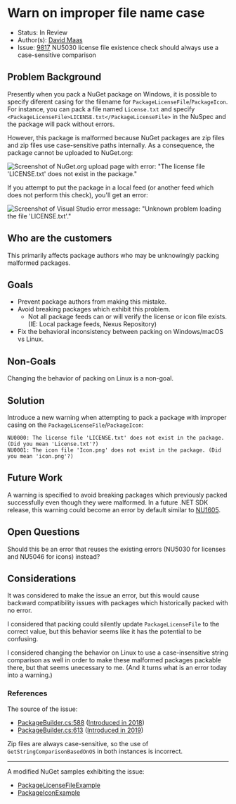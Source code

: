 
# Warn on improper file name case

* Status: In Review
* Author(s): [David Maas](https://github.com/PathogenDavid)
* Issue: [9817](https://github.com/NuGet/Home/issues/9817) NU5030 license file existence check should always use a case-sensitive comparison

## Problem Background

Presently when you pack a NuGet package on Windows, it is possible to specify diferent casing for the filename for `PackageLicenseFile`/`PackageIcon`. For instance, you can pack a file named `License.txt` and specify `<PackageLicenseFile>LICENSE.txt</PackageLicenseFile>` in the NuSpec and the package will pack without errors.

However, this package is malformed because NuGet packages are zip files and zip files use case-sensitive paths internally. As a consequence, the package cannot be uploaded to NuGet.org:

![Screenshot of NuGet.org upload page with error: "The license file 'LICENSE.txt' does not exist in the package."](https://user-images.githubusercontent.com/278957/87859778-464db400-c8fd-11ea-9d19-230c87285e92.png)

If you attempt to put the package in a local feed (or another feed which does not perform this check), you'll get an error:

![Screenshot of Visual Studio error message: "Unknown problem loading the file 'LICENSE.txt'."](https://user-images.githubusercontent.com/278957/87859796-7ac17000-c8fd-11ea-8953-64fc9606c831.png)

## Who are the customers

This primarily affects package authors who may be unknowingly packing malformed packages.

## Goals

* Prevent package authors from making this mistake.
* Avoid breaking packages which exhibit this problem.
  * Not all package feeds can or will verify the license or icon file exists. (IE: Local package feeds, Nexus Repository)
* Fix the behavioral inconsistency between packing on Windows/macOS vs Linux.

## Non-Goals

Changing the behavior of packing on Linux is a non-goal.

## Solution

Introduce a new warning when attempting to pack a package with improper casing on the `PackageLicenseFile`/`PackageIcon`:

```
NU0000: The license file 'LICENSE.txt' does not exist in the package. (Did you mean 'License.txt'?)
NU0001: The icon file 'Icon.png' does not exist in the package. (Did you mean 'icon.png'?)
```

## Future Work

A warning is specified to avoid breaking packages which previously packed successfully even though they were malformed. In a future .NET SDK release, this warning could become an error by default similar to [NU1605](https://github.com/dotnet/sdk/blob/bc5c514a45a1a900b71d39a3541196bc2cf1bb0d/src/Tasks/Microsoft.NET.Build.Tasks/targets/Microsoft.NET.Sdk.CSharp.props#L19).

## Open Questions

Should this be an error that reuses the existing errors (NU5030 for licenses and NU5046 for icons) instead?

## Considerations

It was considered to make the issue an error, but this would cause backward compatibility issues with packages which historically packed with no error.

I considered that packing could silently update `PackageLicenseFile` to the correct value, but this behavior seems like it has the potential to be confusing.

I considered changing the behavior on Linux to use a case-insensitive string comparison as well in order to make these malformed packages packable there, but that seems unecessary to me. (And it turns what is an error today into a warning.)

### References

The source of the issue:

* [PackageBuilder.cs:588](https://github.com/NuGet/NuGet.Client/blob/1f1213960012d6452b63a267607d1e237318025e/src/NuGet.Core/NuGet.Packaging/PackageCreation/Authoring/PackageBuilder.cs#L588) ([Introduced in 2018](https://github.com/NuGet/NuGet.Client/pull/2450/files#diff-7d862ed9e52e34d5ee39d6ccbf6f8a7cR494))
* [PackageBuilder.cs:613](https://github.com/NuGet/NuGet.Client/blob/0b178b9d10f7876fc7daa18487844f28d6bfea6b/src/NuGet.Core/NuGet.Packaging/PackageCreation/Authoring/PackageBuilder.cs#L613) ([Introduced in 2019](https://github.com/NuGet/NuGet.Client/commit/c05f9afa9c2fcee7fbe10754521b3f6424bee128))

Zip files are always case-sensitive, so the use of `GetStringComparisonBasedOnOS` in both instances is incorrect.

------------

A modified NuGet samples exhibiting the issue:

* [PackageLicenseFileExample](https://github.com/PathogenPlayground/Samples/blob/31f2ea7047a2c90058a73407eee618a068d03107/PackageLicenseFileExample/PackageLicenseFileExample.csproj)
* [PackageIconExample](https://github.com/PathogenPlayground/Samples/blob/31f2ea7047a2c90058a73407eee618a068d03107/PackageIconExample/PackageIconExample.csproj)
